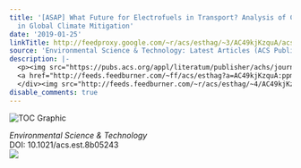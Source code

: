 ```yaml
---
title: '[ASAP] What Future for Electrofuels in Transport? Analysis of Cost Competitiveness
  in Global Climate Mitigation'
date: '2019-01-25'
linkTitle: http://feedproxy.google.com/~r/acs/esthag/~3/AC49kjKzquA/acs.est.8b05243
source: 'Environmental Science & Technology: Latest Articles (ACS Publications)'
description: |-
  <p><img src="https://pubs.acs.org/appl/literatum/publisher/achs/journals/content/esthag/0/esthag.ahead-of-print/acs.est.8b05243/20190125/images/medium/es-2018-05243f_0004.gif" alt="TOC Graphic"/></p><div><cite>Environmental Science & Technology</cite></div><div>DOI: 10.1021/acs.est.8b05243</div><div class="feedflare">
  <a href="http://feeds.feedburner.com/~ff/acs/esthag?a=AC49kjKzquA:ppmIrm0eCng:yIl2AUoC8zA"><img src="http://feeds.feedburner.com/~ff/acs/esthag?d=yIl2AUoC8zA" border="0"></img></a>
  </div><img src="http://feeds.feedburner.com/~r/acs/esthag/~4/AC49kjKzquA" height="1" width="1" ...
disable_comments: true
---
```

<p><img src="https://pubs.acs.org/appl/literatum/publisher/achs/journals/content/esthag/0/esthag.ahead-of-print/acs.est.8b05243/20190125/images/medium/es-2018-05243f_0004.gif" alt="TOC Graphic"/></p><div><cite>Environmental Science & Technology</cite></div><div>DOI: 10.1021/acs.est.8b05243</div><div class="feedflare">
<a href="http://feeds.feedburner.com/~ff/acs/esthag?a=AC49kjKzquA:ppmIrm0eCng:yIl2AUoC8zA"><img src="http://feeds.feedburner.com/~ff/acs/esthag?d=yIl2AUoC8zA" border="0"></img></a>
</div><img src="http://feeds.feedburner.com/~r/acs/esthag/~4/AC49kjKzquA" height="1" width="1" ...